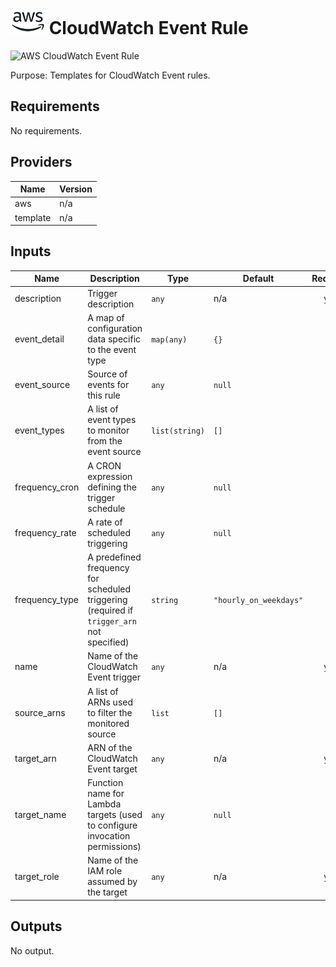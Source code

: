 # ![AWS](aws-logo.png) CloudWatch Event Rule

![AWS CloudWatch Event Rule](aws\_cloudwatch\_event\_rule.png)

Purpose: Templates for CloudWatch Event rules.

## Requirements

No requirements.

## Providers

| Name | Version |
|------|---------|
| aws | n/a |
| template | n/a |

## Inputs

| Name | Description | Type | Default | Required |
|------|-------------|------|---------|:--------:|
| description | Trigger description | `any` | n/a | yes |
| event\_detail | A map of configuration data specific to the event type | `map(any)` | `{}` | no |
| event\_source | Source of events for this rule | `any` | `null` | no |
| event\_types | A list of event types to monitor from the event source | `list(string)` | `[]` | no |
| frequency\_cron | A CRON expression defining the trigger schedule | `any` | `null` | no |
| frequency\_rate | A rate of scheduled triggering | `any` | `null` | no |
| frequency\_type | A predefined frequency for scheduled triggering (required if `trigger_arn` not specified) | `string` | `"hourly_on_weekdays"` | no |
| name | Name of the CloudWatch Event trigger | `any` | n/a | yes |
| source\_arns | A list of ARNs used to filter the monitored source | `list` | `[]` | no |
| target\_arn | ARN of the CloudWatch Event target | `any` | n/a | yes |
| target\_name | Function name for Lambda targets (used to configure invocation permissions) | `any` | `null` | no |
| target\_role | Name of the IAM role assumed by the target | `any` | n/a | yes |

## Outputs

No output.

